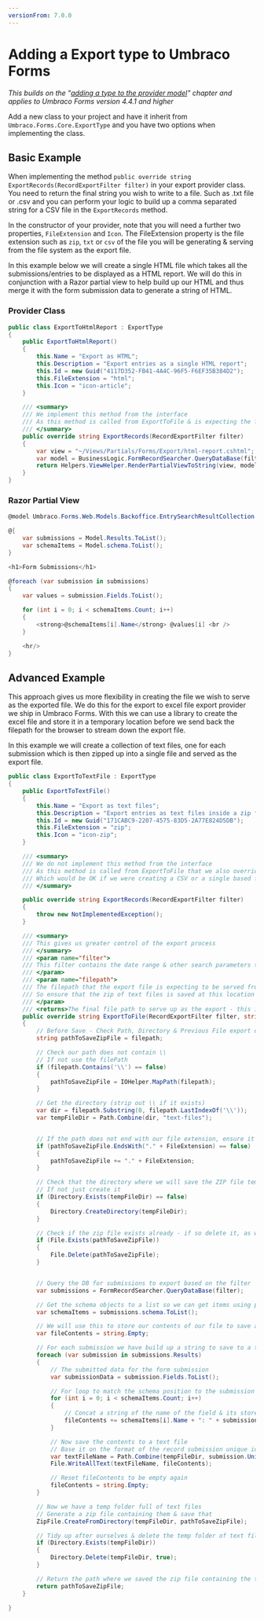 ```yaml
---
versionFrom: 7.0.0
---
```


# Adding a Export type to Umbraco Forms
*This builds on the "[adding a type to the provider model](Adding-a-Type.md)" chapter and applies to Umbraco Forms version 4.4.1 and higher*

Add a new class to your project and have it inherit from `Umbraco.Forms.Core.ExportType` and you have two options when implementing the class.

## Basic Example
When implementing the method `public override string ExportRecords(RecordExportFilter filter)` in your export provider class. You need to return the final string you wish to write to a file. Such as .txt file or .csv and you can perform your logic to build up a comma separated string for a CSV file in the `ExportRecords` method.

In the constructor of your provider, note that you will need a further two properties, `FileExtension` and `Icon`. The FileExtension property is the file extension such as `zip`, `txt` or `csv` of the file you will be generating & serving from the file system as the export file.

In this example below we will create a single HTML file which takes all the submissions/entries to be displayed as a HTML report. We will do this in conjunction with a Razor partial view to help build up our HTML and thus merge it with the form submission data to generate a string of HTML.

### Provider Class

```csharp
public class ExportToHtmlReport : ExportType
{
    public ExportToHtmlReport()
    {
        this.Name = "Export as HTML";
        this.Description = "Export entries as a single HTML report";
        this.Id = new Guid("4117D352-FB41-4A4C-96F5-F6EF35B384D2");
        this.FileExtension = "html";
        this.Icon = "icon-article";
    }

    /// <summary>
    /// We implement this method from the interface
    /// As this method is called from ExportToFile & is expecting the file contents as a string to be written as a stream to a file
    /// </summary>
    public override string ExportRecords(RecordExportFilter filter)
    {
        var view = "~/Views/Partials/Forms/Export/html-report.cshtml";
        var model = BusinessLogic.FormRecordSearcher.QueryDataBase(filter);
        return Helpers.ViewHelper.RenderPartialViewToString(view, model);
    }
}
```

### Razor Partial View

```csharp
@model Umbraco.Forms.Web.Models.Backoffice.EntrySearchResultCollection

@{
    var submissions = Model.Results.ToList();
    var schemaItems = Model.schema.ToList();
}

<h1>Form Submissions</h1>

@foreach (var submission in submissions)
{
    var values = submission.Fields.ToList();

    for (int i = 0; i < schemaItems.Count; i++)
    {
        <strong>@schemaItems[i].Name</strong> @values[i] <br />
    }

    <hr/>
}
```

## Advanced Example
This approach gives us more flexibility in creating the file we wish to serve as the exported file. We do this for the export to excel file export provider we ship in Umbraco Forms. With this we can use a library to create the excel file and store it in a temporary location before we send back the filepath for the browser to stream down the export file.

In this example we will create a collection of text files, one for each submission which is then zipped up into a single file and served as the export file.

```csharp
public class ExportToTextFile : ExportType
{
    public ExportToTextFile()
    {
        this.Name = "Export as text files";
        this.Description = "Export entries as text files inside a zip file";
        this.Id = new Guid("171CABC9-2207-4575-83D5-2A77E824D5DB");
        this.FileExtension = "zip";
        this.Icon = "icon-zip";
    }

    /// <summary>
    /// We do not implement this method from the interface
    /// As this method is called from ExportToFile that we also override here & is expecting the file contents as a string to be written as a stream to a file
    /// Which would be OK if we were creating a CSV or a single based file that can have a simple string written as a string such as one large HTML report or XML file perhaps
    /// </summary>

    public override string ExportRecords(RecordExportFilter filter)
    {
        throw new NotImplementedException();
    }

    /// <summary>
    /// This gives us greater control of the export process
    /// </summary>
    /// <param name="filter">
    /// This filter contains the date range & other search parameters to limit the entries we are exporting
    /// </param>
    /// <param name="filepath">
    /// The filepath that the export file is expecting to be served from
    /// So ensure that the zip of text files is saved at this location
    /// </param>
    /// <returns>The final file path to serve up as the export - this is unlikely to change through the export logic</returns>
    public override string ExportToFile(RecordExportFilter filter, string filepath)
    {
        // Before Save - Check Path, Directory & Previous File export does not exist
        string pathToSaveZipFile = filepath;

        // Check our path does not contain \\
        // If not use the filePath
        if (filepath.Contains('\\') == false)
        {
            pathToSaveZipFile = IOHelper.MapPath(filepath);
        }

        // Get the directory (strip out \\ if it exists)
        var dir = filepath.Substring(0, filepath.LastIndexOf('\\'));
        var tempFileDir = Path.Combine(dir, "text-files");


        // If the path does not end with our file extension, ensure it's added
        if (pathToSaveZipFile.EndsWith("." + FileExtension) == false)
        {
            pathToSaveZipFile += "." + FileExtension;
        }

        // Check that the directory where we will save the ZIP file temporarily exists
        // If not just create it
        if (Directory.Exists(tempFileDir) == false)
        {
            Directory.CreateDirectory(tempFileDir);
        }

        // Check if the zip file exists already - if so delete it, as we have a new update
        if (File.Exists(pathToSaveZipFile))
        {
            File.Delete(pathToSaveZipFile);
        }


        // Query the DB for submissions to export based on the filter
        var submissions = FormRecordSearcher.QueryDataBase(filter);

        // Get the schema objects to a list so we can get items using position index
        var schemaItems = submissions.schema.ToList();

        // We will use this to store our contents of our file to save as a text file
        var fileContents = string.Empty;

        // For each submission we have build up a string to save to a text file
        foreach (var submission in submissions.Results)
        {
            // The submitted data for the form submission
            var submissionData = submission.Fields.ToList();

            // For loop to match the schema position to the submission data
            for (int i = 0; i < schemaItems.Count; i++)
            {
                // Concat a string of the name of the field & its stored data
                fileContents += schemaItems[i].Name + ": " + submissionData[i] + Environment.NewLine;
            }

            // Now save the contents to a text file
            // Base it on the format of the record submission unique id
            var textFileName = Path.Combine(tempFileDir, submission.UniqueId + ".txt");
            File.WriteAllText(textFileName, fileContents);

            // Reset fileContents to be empty again
            fileContents = string.Empty;
        }

        // Now we have a temp folder full of text files
        // Generate a zip file containing them & save that
        ZipFile.CreateFromDirectory(tempFileDir, pathToSaveZipFile);

        // Tidy up after ourselves & delete the temp folder of text files
        if (Directory.Exists(tempFileDir))
        {
            Directory.Delete(tempFileDir, true);
        }

        // Return the path where we saved the zip file containing the text files
        return pathToSaveZipFile;
    }

}
```
